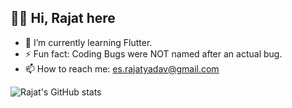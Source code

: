 ## 🙌🏽 Hi, Rajat here
- 🌱 I’m currently learning Flutter.
- ⚡ Fun fact: Coding Bugs were NOT named after an actual bug.
- 📫 How to reach me: es.rajatyadav@gmail.com

![Rajat's GitHub stats](https://github-readme-stats.vercel.app/api?username=es-rajatyadav&show_icons=true&theme=codeSTACKr&rank_icon=github)



<!--
**es-RajatYadav/es-RajatYadav** is a ✨ _special_ ✨ repository because its `README.md` (this file) appears on your GitHub profile.

Here are some ideas to get you started:

- 🔭 I’m currently working on ...
- 🌱 I’m currently learning ...
- 👯 I’m looking to collaborate on ...
- 🤔 I’m looking for help with ...
- 💬 Ask me about ...
- 📫 How to reach me: ...
- 😄 Pronouns: ...
- ⚡ Fun fact: ...
-->
